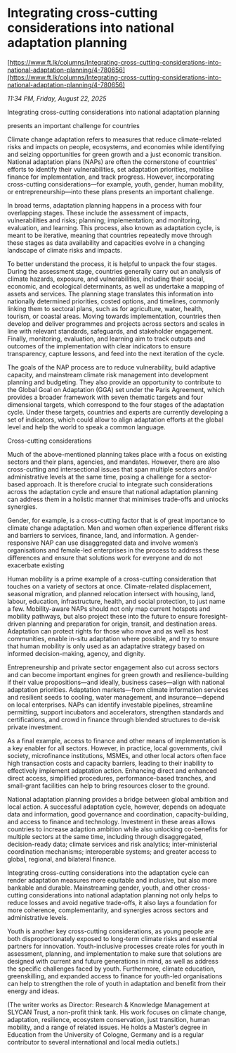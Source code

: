 # Integrating cross-cutting considerations into national adaptation planning

[https://www.ft.lk/columns/Integrating-cross-cutting-considerations-into-national-adaptation-planning/4-780656](https://www.ft.lk/columns/Integrating-cross-cutting-considerations-into-national-adaptation-planning/4-780656)

*11:34 PM, Friday, August 22, 2025*

Integrating cross-cutting considerations into national adaptation planning

presents an important challenge for countries

Climate change adaptation refers to measures that reduce climate-related risks and impacts on people, ecosystems, and economies while identifying and seizing opportunities for green growth and a just economic transition. National adaptation plans (NAPs) are often the cornerstone of countries’ efforts to identify their vulnerabilities, set adaptation priorities, mobilise finance for implementation, and track progress. However, incorporating cross-cutting considerations—for example, youth, gender, human mobility, or entrepreneurship—into these plans presents an important challenge.

In broad terms, adaptation planning happens in a process with four overlapping stages. These include the assessment of impacts, vulnerabilities and risks; planning; implementation; and monitoring, evaluation, and learning. This process, also known as adaptation cycle, is meant to be iterative, meaning that countries repeatedly move through these stages as data availability and capacities evolve in a changing landscape of climate risks and impacts.

To better understand the process, it is helpful to unpack the four stages. During the assessment stage, countries generally carry out an analysis of climate hazards, exposure, and vulnerabilities, including their social, economic, and ecological determinants, as well as undertake a mapping of assets and services. The planning stage translates this information into nationally determined priorities, costed options, and timelines, commonly linking them to sectoral plans, such as for agriculture, water, health, tourism, or coastal areas. Moving towards implementation, countries then develop and deliver programmes and projects across sectors and scales in line with relevant standards, safeguards, and stakeholder engagement. Finally, monitoring, evaluation, and learning aim to track outputs and outcomes of the implementation with clear indicators to ensure transparency, capture lessons, and feed into the next iteration of the cycle.

The goals of the NAP process are to reduce vulnerability, build adaptive capacity, and mainstream climate risk management into development planning and budgeting. They also provide an opportunity to contribute to the Global Goal on Adaptation (GGA) set under the Paris Agreement, which provides a broader framework with seven thematic targets and four dimensional targets, which correspond to the four stages of the adaptation cycle. Under these targets, countries and experts are currently developing a set of indicators, which could allow to align adaptation efforts at the global level and help the world to speak a common language.

Cross-cutting considerations

Much of the above-mentioned planning takes place with a focus on existing sectors and their plans, agencies, and mandates. However, there are also cross-cutting and intersectional issues that span multiple sectors and/or administrative levels at the same time, posing a challenge for a sector-based approach. It is therefore crucial to integrate such considerations across the adaptation cycle and ensure that national adaptation planning can address them in a holistic manner that minimises trade-offs and unlocks synergies.

Gender, for example, is a cross-cutting factor that is of great importance to climate change adaptation. Men and women often experience different risks and barriers to services, finance, land, and information. A gender-responsive NAP can use disaggregated data and involve women’s organisations and female-led enterprises in the process to address these differences and ensure that solutions work for everyone and do not exacerbate existing

Human mobility is a prime example of a cross-cutting consideration that touches on a variety of sectors at once. Climate-related displacement, seasonal migration, and planned relocation intersect with housing, land, labour, education, infrastructure, health, and social protection, to just name a few. Mobility-aware NAPs should not only map current hotspots and mobility pathways, but also project these into the future to ensure foresight-driven planning and preparation for origin, transit, and destination areas. Adaptation can protect rights for those who move and as well as host communities, enable in-situ adaptation where possible, and try to ensure that human mobility is only used as an adaptative strategy based on informed decision-making, agency, and dignity.

Entrepreneurship and private sector engagement also cut across sectors and can become important engines for green growth and resilience-building if their value propositions—and ideally, business cases—align with national adaptation priorities. Adaptation markets—from climate information services and resilient seeds to cooling, water management, and insurance—depend on local enterprises. NAPs can identify investable pipelines, streamline permitting, support incubators and accelerators, strengthen standards and certifications, and crowd in finance through blended structures to de-risk private investment.

As a final example, access to finance and other means of implementation is a key enabler for all sectors. However, in practice, local governments, civil society, microfinance institutions, MSMEs, and other local actors often face high transaction costs and capacity barriers, leading to their inability to effectively implement adaptation action. Enhancing direct and enhanced direct access, simplified procedures, performance-based tranches, and small-grant facilities can help to bring resources closer to the ground.

National adaptation planning provides a bridge between global ambition and local action. A successful adaptation cycle, however, depends on adequate data and information, good governance and coordination, capacity-building, and access to finance and technology. Investment in these areas allows countries to increase adaption ambition while also unlocking co-benefits for multiple sectors at the same time, including through disaggregated, decision-ready data; climate services and risk analytics; inter-ministerial coordination mechanisms; interoperable systems; and greater access to global, regional, and bilateral finance.

Integrating cross-cutting considerations into the adaptation cycle can render adaptation measures more equitable and inclusive, but also more bankable and durable. Mainstreaming gender, youth, and other cross-cutting considerations into national adaptation planning not only helps to reduce losses and avoid negative trade-offs, it also lays a foundation for more coherence, complementarity, and synergies across sectors and administrative levels.

Youth is another key cross-cutting considerations, as young people are both disproportionately exposed to long-term climate risks and essential partners for innovation. Youth-inclusive processes create roles for youth in assessment, planning, and implementation to make sure that solutions are designed with current and future generations in mind, as well as address the specific challenges faced by youth. Furthermore, climate education, greenskilling, and expanded access to finance for youth-led organisations can help to strengthen the role of youth in adaptation and benefit from their energy and ideas.

(The writer works as Director: Research & Knowledge Management at SLYCAN Trust, a non-profit think tank. His work focuses on climate change, adaptation, resilience, ecosystem conservation, just transition, human mobility, and a range of related issues. He holds a Master’s degree in Education from the University of Cologne, Germany and is a regular contributor to several international and local media outlets.)

